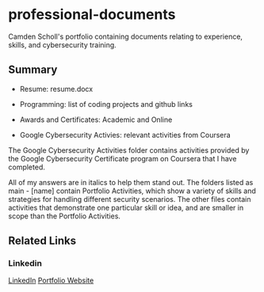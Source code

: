 # professional-documents
Camden Scholl's portfolio containing documents relating to experience, skills, and cybersecurity training.

## Summary
- Resume: resume.docx

- Programming: list of coding projects and github links

- Awards and Certificates: Academic and Online

- Google Cybersecurity Activies: relevant activities from Coursera


The Google Cybersecurity Activities folder contains activities provided by the Google Cybersecurity Certificate program on Coursera that I have completed.

All of my answers are in italics to help them stand out. The folders listed as main - [name] contain Portfolio Activities, which show a variety of skills and strategies for handling different security scenarios. The other files contain activities that demonstrate one particular skill or idea, and are smaller in scope than the Portfolio Activities.


## Related Links

### Linkedin
[LinkedIn](https://www.linkedin.com/in/camden-scholl)
[Portfolio Website](https://camdenscholl.vercel.app/)
